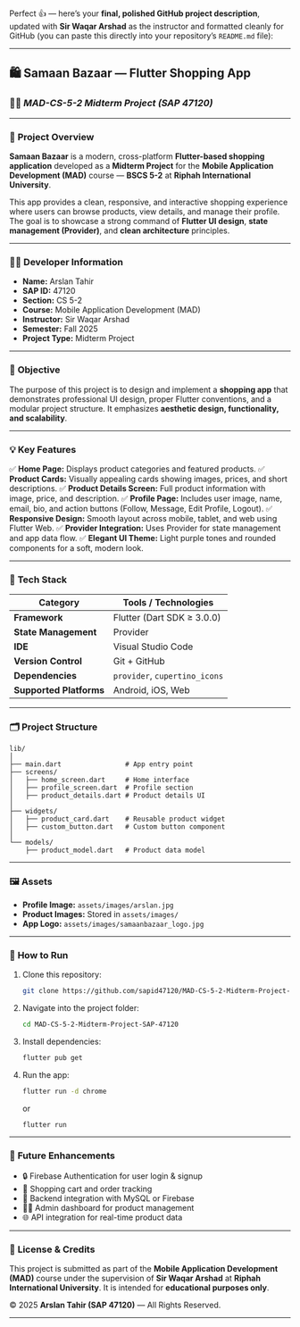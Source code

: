 Perfect 👍 — here’s your **final, polished GitHub project description**, updated with **Sir Waqar Arshad** as the instructor and formatted cleanly for GitHub (you can paste this directly into your repository’s `README.md` file):

---

## 🛍️ **Samaan Bazaar — Flutter Shopping App**

### 🧑‍🎓 *MAD-CS-5-2 Midterm Project (SAP 47120)*

---

### 📘 **Project Overview**

**Samaan Bazaar** is a modern, cross-platform **Flutter-based shopping application** developed as a **Midterm Project** for the **Mobile Application Development (MAD)** course — **BSCS 5-2** at **Riphah International University**.

This app provides a clean, responsive, and interactive shopping experience where users can browse products, view details, and manage their profile. The goal is to showcase a strong command of **Flutter UI design**, **state management (Provider)**, and **clean architecture** principles.

---

### 👨‍💻 **Developer Information**

* **Name:** Arslan Tahir
* **SAP ID:** 47120
* **Section:** CS 5-2
* **Course:** Mobile Application Development (MAD)
* **Instructor:** Sir Waqar Arshad
* **Semester:** Fall 2025
* **Project Type:** Midterm Project

---

### 🎯 **Objective**

The purpose of this project is to design and implement a **shopping app** that demonstrates professional UI design, proper Flutter conventions, and a modular project structure.
It emphasizes **aesthetic design, functionality, and scalability**.

---

### 💡 **Key Features**

✅ **Home Page:** Displays product categories and featured products.
✅ **Product Cards:** Visually appealing cards showing images, prices, and short descriptions.
✅ **Product Details Screen:** Full product information with image, price, and description.
✅ **Profile Page:** Includes user image, name, email, bio, and action buttons (Follow, Message, Edit Profile, Logout).
✅ **Responsive Design:** Smooth layout across mobile, tablet, and web using Flutter Web.
✅ **Provider Integration:** Uses Provider for state management and app data flow.
✅ **Elegant UI Theme:** Light purple tones and rounded components for a soft, modern look.

---

### 🧰 **Tech Stack**

| Category                | Tools / Technologies          |
| ----------------------- | ----------------------------- |
| **Framework**           | Flutter (Dart SDK ≥ 3.0.0)    |
| **State Management**    | Provider                      |
| **IDE**                 | Visual Studio Code            |
| **Version Control**     | Git + GitHub                  |
| **Dependencies**        | `provider`, `cupertino_icons` |
| **Supported Platforms** | Android, iOS, Web             |

---

### 🗂️ **Project Structure**

```
lib/
│
├── main.dart                # App entry point
├── screens/
│   ├── home_screen.dart     # Home interface
│   ├── profile_screen.dart  # Profile section
│   ├── product_details.dart # Product details UI
│
├── widgets/
│   ├── product_card.dart    # Reusable product widget
│   ├── custom_button.dart   # Custom button component
│
└── models/
    ├── product_model.dart   # Product data model
```

---

### 🖼️ **Assets**

* **Profile Image:** `assets/images/arslan.jpg`
* **Product Images:** Stored in `assets/images/`
* **App Logo:** `assets/images/samaanbazaar_logo.jpg`

---

### 🚀 **How to Run**

1. Clone this repository:

   ```bash
   git clone https://github.com/sapid47120/MAD-CS-5-2-Midterm-Project-SAP-47120.git
   ```
2. Navigate into the project folder:

   ```bash
   cd MAD-CS-5-2-Midterm-Project-SAP-47120
   ```
3. Install dependencies:

   ```bash
   flutter pub get
   ```
4. Run the app:

   ```bash
   flutter run -d chrome
   ```

   or

   ```bash
   flutter run
   ```

---

### 🏁 **Future Enhancements**

* 🔒 Firebase Authentication for user login & signup
* 🛒 Shopping cart and order tracking
* 💾 Backend integration with MySQL or Firebase
* 🧑‍💼 Admin dashboard for product management
* 🌐 API integration for real-time product data

---

### 🧾 **License & Credits**

This project is submitted as part of the **Mobile Application Development (MAD)** course under the supervision of **Sir Waqar Arshad** at **Riphah International University**.
It is intended for **educational purposes only**.

© 2025 **Arslan Tahir (SAP 47120)** — All Rights Reserved.

---

